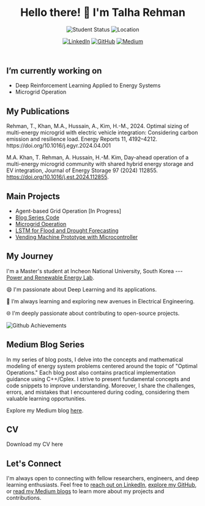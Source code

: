 
<html lang="en">
<head>
  <meta charset="UTF-8">
  <meta name="viewport" content="width=device-width, initial-scale=1.0">
  <link rel="stylesheet" href="style.css">
</head>
<body>

<header>
  <h1>Hello there! 👋 I'm Talha Rehman</h1>
  <p>
    <img src="https://img.shields.io/badge/PhD%20Student-Electrical%20Engineering-blue" alt="Student Status">
    <img src="https://img.shields.io/badge/Location-South%20Korea-green" alt="Location">
  </p>
  <p>
    <a href="https://www.linkedin.com/in/muhammad-talha-rehman-khan-tareen/" target="_blank"><img src="https://img.shields.io/badge/LinkedIn-Connect-blue?logo=linkedin&logoColor=white&style=flat-square" alt="LinkedIn"></a>
    <a href="https://github.com/TalhaRehmanMTRKT" target="_blank"><img src="https://img.shields.io/badge/GitHub-Follow-181717?logo=github&style=flat-square" alt="GitHub"></a>
    <a href="https://medium.com/@talharehman.mtrkt" target="_blank"><img src="https://img.shields.io/badge/Medium-Follow-lightgrey?logo=medium&style=flat-square" alt="Medium"></a>
  </p>
</header>

<section id="currently-working">
  <h2>I’m currently working on</h2>
  <ul>
    <li>Deep Reinforcement Learning Applied to Energy Systems</li>
    <li>Microgrid Operation</li>
  </ul>
</section>


<section id="publications">
  <h2>My Publications</h2>
  Rehman, T., Khan, M.A., Hussain, A., Kim, H.-M., 2024. Optimal sizing of multi-energy microgrid with electric vehicle integration: Considering carbon emission and resilience load. Energy Reports 11, 4192–4212. https://doi.org/10.1016/j.egyr.2024.04.001

  M.A. Khan, T. Rehman, A. Hussain, H.-M. Kim, Day-ahead operation of a multi-energy microgrid community with shared hybrid energy storage and EV integration, Journal of Energy Storage 97 (2024) 112855. https://doi.org/10.1016/j.est.2024.112855.

</section>
  

<section id="main-projects">
  <h2>Main Projects</h2>
  <ul>
    <li>Agent-based Grid Operation [In Progress]</li>
    <li><a href="https://github.com/TalhaRehmanMTRKT/OptimalOperations">Blog Series Code</a></li>
    <li><a href="https://github.com/TalhaRehmanMTRKT/MicrogridOptimization">Microgrid Operation</a></li>
    <li><a href="https://github.com/TalhaRehmanMTRKT/LSTM_TimeSeriesForecasting">LSTM for Flood and Drought Forecasting</a></li>
    <li><a href="https://github.com/TalhaRehmanMTRKT/Vending_Machine">Vending Machine Prototype with Microcontroller</a></li>
  </ul>
</section>

<section id="education-and-journey">
  <h2>My Journey</h2>
  <p>
    I'm a Master's student at Incheon National University, South Korea --- <a href="https://hvdcmicrogrid.wixsite.com/powerlab">Power and Renewable Energy Lab</a>.
  </p>
  <p>
    😄 I'm passionate about Deep Learning and its applications.
  </p>
  <p>
    🌱 I’m always learning and exploring new avenues in Electrical Engineering.
  </p>
  <p>
    🌐 I'm deeply passionate about contributing to open-source projects.
  </p>
   <img src="https://github.com/TalhaRehmanMTRKT/TalhaRehmanMTRKT/assets/109908732/008e1ebb-27cc-4321-960e-356360e91eab" alt="Github Achievements">
</section>


<section id="medium-blog">
  <h2>Medium Blog Series</h2>
  <p>In my series of blog posts, I delve into the concepts and mathematical modeling of energy system problems centered around the topic of "Optimal Operations." 
Each blog post also contains practical implementation guidance using C++/Cplex. I strive to present fundamental concepts and code snippets to improve understanding.
Moreover, I share the challenges, errors, and mistakes that I encountered during coding, considering them valuable learning opportunities.</p>
  
  <p>Explore my Medium blog <a href="https://medium.com/@talharehman.mtrkt" target="_blank">here</a>.</p>
</section>

<section id="cv">
  <h2>CV</h2>
  Download my CV here
</section>

<footer>
  <h2>Let's Connect</h2>
  <p>I'm always open to connecting with fellow researchers, engineers, and deep learning enthusiasts. Feel free to <a href="https://www.linkedin.com/in/muhammad-talha-rehman-khan-tareen/" target="_blank">reach out on LinkedIn</a>, <a href="https://github.com/TalhaRehmanMTRKT" target="_blank">explore my GitHub</a>, or <a href="https://medium.com/@talharehman.mtrkt" target="_blank">read my Medium blogs</a> to learn more about my projects and contributions.</p>
</footer>

</body>
</html>
